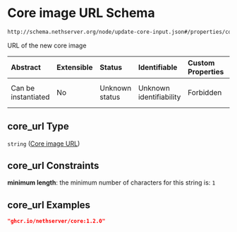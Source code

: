 # Core image URL Schema

```txt
http://schema.nethserver.org/node/update-core-input.json#/properties/core_url
```

URL of the new core image

| Abstract            | Extensible | Status         | Identifiable            | Custom Properties | Additional Properties | Access Restrictions | Defined In                                                                     |
| :------------------ | :--------- | :------------- | :---------------------- | :---------------- | :-------------------- | :------------------ | :----------------------------------------------------------------------------- |
| Can be instantiated | No         | Unknown status | Unknown identifiability | Forbidden         | Allowed               | none                | [update-core-input.json\*](node/update-core-input.json "open original schema") |

## core\_url Type

`string` ([Core image URL](update-core-input-properties-core-image-url.md))

## core\_url Constraints

**minimum length**: the minimum number of characters for this string is: `1`

## core\_url Examples

```json
"ghcr.io/nethserver/core:1.2.0"
```
